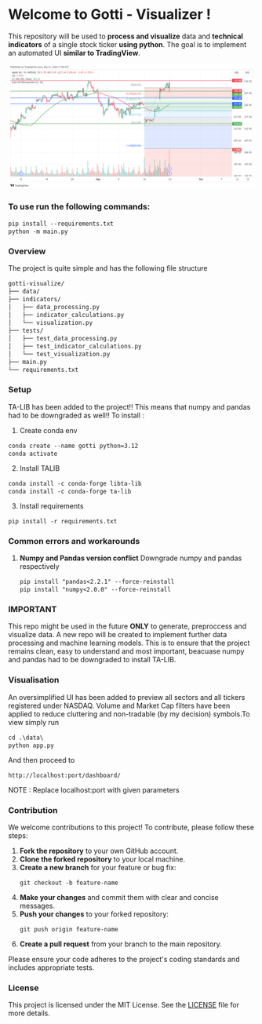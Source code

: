# Welcome to		Gotti - Visualizer !

This repository will be used to **process and visualize** data and **technical indicators**  of a single stock ticker **using python**. The goal is to implement an automated UI **similar to TradingView**.

![Visualization Example](AAPL_2024-09-21_15-57-59.png)

### To use run the following commands:

```
pip install --requirements.txt
python -m main.py
```
### Overview
The project is quite simple and has the following file structure
```
gotti-visualize/
├── data/
├── indicators/
│   ├── data_processing.py
│   ├── indicator_calculations.py
│   └── visualization.py
├── tests/
│   ├── test_data_processing.py
│   ├── test_indicator_calculations.py
│   └── test_visualization.py
├── main.py
└── requirements.txt
```


### Setup
TA-LIB has been added to the project!! This means that numpy and pandas had to be downgraded as well!! 
To install :
1. Create conda env
```
conda create --name gotti python=3.12
conda activate 
```
2. Install TALIB
```
conda install -c conda-forge libta-lib
conda install -c conda-forge ta-lib
```

3. Install requirements
```
pip install -r requirements.txt
``` 

### Common errors and workarounds
1. **Numpy and Pandas version conflict**
Downgrade numpy and pandas respectively
    ```
    pip install "pandas<2.2.1" --force-reinstall 
    pip install "numpy<2.0.0" --force-reinstall 
    ```

### IMPORTANT
This repo might be used in the future **ONLY** to generate, preproccess and visualize data.
A new repo will be created to implement further data processing and machine learning models.
This is to ensure that the project remains clean, easy to understand and most important, beacuase numpy and pandas had to be downgraded to install TA-LIB.

### Visualisation
An oversimplified UI has been added to preview all sectors and all tickers registered under NASDAQ.
Volume and Market Cap filters have been applied to reduce cluttering and non-tradable (by my decision) symbols.To view simply run 
```
cd .\data\
python app.py
```
And then proceed to 
```
http://localhost:port/dashboard/
```
NOTE : Replace localhost:port with given parameters
### Contribution
We welcome contributions to this project! To contribute, please follow these steps:

1. **Fork the repository** to your own GitHub account.
2. **Clone the forked repository** to your local machine.
3. **Create a new branch** for your feature or bug fix:
    ```
    git checkout -b feature-name
    ```
4. **Make your changes** and commit them with clear and concise messages.
5. **Push your changes** to your forked repository:
    ```
    git push origin feature-name
    ```
6. **Create a pull request** from your branch to the main repository.

Please ensure your code adheres to the project's coding standards and includes appropriate tests.

### License

This project is licensed under the MIT License. See the [LICENSE](LICENSE) file for more details.